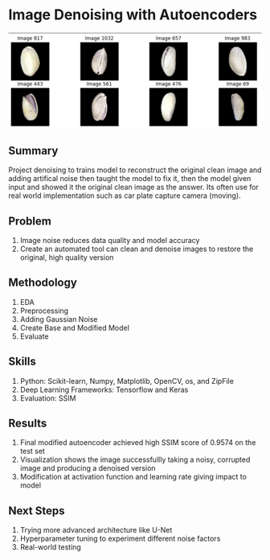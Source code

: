 # Image Denoising with Autoencoders 

![Pistachio Image](assets/Pistachio-Image.png)

## Summary
Project denoising to trains model to reconstruct the original clean image and adding artifical noise then taught the model to fix it, then the model given input and showed it the original clean image as the answer. Its often use for real world implementation such as car plate capture camera (moving).

## Problem
1. Image noise reduces data quality and model accuracy
2. Create an automated tool can clean and denoise images to restore the original, high quality version

## Methodology
1. EDA
2. Preprocessing
3. Adding Gaussian Noise
4. Create Base and Modified Model
5. Evaluate

## Skills
1. Python: Scikit-learn, Numpy, Matplotlib, OpenCV, os, and ZipFile
2. Deep Learning Frameworks: Tensorflow and Keras
3. Evaluation: SSIM

## Results
1. Final modified autoencoder achieved high SSIM score of 0.9574 on the test set
2. Visualization shows the image successfullly taking a noisy, corrupted image and producing a denoised version  
3. Modification at activation function and learning rate giving impact to model
   
## Next Steps
1. Trying more advanced architecture like U-Net
2. Hyperparameter tuning to experiment different noise factors
3. Real-world testing
